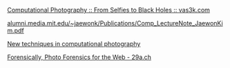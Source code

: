 [Computational Photography :: From Selfies to Black Holes :: vas3k.com](https://vas3k.com/blog/computational_photography/)

[alumni.media.mit.edu/~jaewonk/Publications/Comp_LectureNote_JaewonKim.pdf](http://alumni.media.mit.edu/~jaewonk/Publications/Comp_LectureNote_JaewonKim.pdf)

[New techniques in computational photography](https://graphics.stanford.edu/talks/compphot-publictalk-may08.pdf)

[Forensically, Photo Forensics for the Web - 29a.ch](https://29a.ch/2015/08/16/forensically-photo-forensics-for-the-web)
